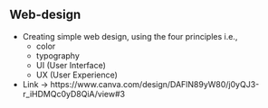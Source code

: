 <h2 align="left">Web-design</h2>
<ul>
<li align="left">Creating simple web design, using the four principles i.e., 
  <ul>
    <li>color</li>
    <li>typography</li>
    <li>UI (User Interface)</li>
    <li> UX (User Experience)</li>
  </ul>
</li>
<li align="left">Link -> https://www.canva.com/design/DAFlN89yW80/j0yQJ3-r_iHDMQc0yD8QiA/view#3</li>
</ul>



